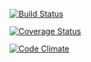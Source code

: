 [![Build Status](https://travis-ci.org/jbropho/airport_challenge.svg?branch=master)](https://travis-ci.org/jbropho/airport_challenge)

[![Coverage Status](https://coveralls.io/repos/github/jbropho/airport_challenge/badge.svg?branch=master)](https://coveralls.io/github/jbropho/airport_challenge?branch=master)

[![Code Climate](https://codeclimate.com/github/codeclimate/codeclimate/badges/gpa.svg)](https://codeclimate.com/github/jbropho/airport_challenge)